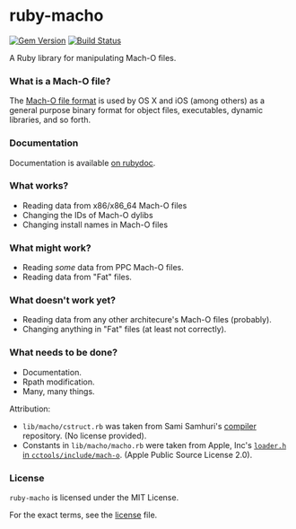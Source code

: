 ruby-macho
================

[![Gem Version](https://badge.fury.io/rb/ruby-macho.svg)](http://badge.fury.io/rb/ruby-macho)
[![Build Status](https://drone.io/github.com/woodruffw/ruby-macho/status.png)](https://drone.io/github.com/woodruffw/ruby-macho/latest)

A Ruby library for manipulating Mach-O files.

### What is a Mach-O file?

The [Mach-O file format](https://en.wikipedia.org/wiki/Mach-O) is used by OS X
and iOS (among others) as a general purpose binary format for object files,
executables, dynamic libraries, and so forth.

### Documentation

Documentation is available [on rubydoc](http://www.rubydoc.info/gems/ruby-macho/).

### What works?

* Reading data from x86/x86_64 Mach-O files
* Changing the IDs of Mach-O dylibs
* Changing install names in Mach-O files

### What might work?

* Reading *some* data from PPC Mach-O files.
* Reading data from "Fat" files.

### What doesn't work yet?

* Reading data from any other architecure's Mach-O files (probably).
* Changing anything in "Fat" files (at least not correctly).

### What needs to be done?

* Documentation.
* Rpath modification.
* Many, many things.

Attribution:

* `lib/macho/cstruct.rb` was taken from Sami Samhuri's
[compiler](https://github.com/samsonjs/compiler) repository.
(No license provided).
* Constants in `lib/macho/macho.rb` were taken from Apple, Inc's
[`loader.h` in `cctools/include/mach-o`](http://www.opensource.apple.com/source/cctools/cctools-870/include/mach-o/loader.h).
(Apple Public Source License 2.0).

### License

`ruby-macho` is licensed under the MIT License.

For the exact terms, see the [license](LICENSE) file.
